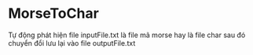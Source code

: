 # MorseToChar
Tự động phát hiện file inputFile.txt là file mã morse hay là file char sau đó chuyển đổi lưu lại vào file outputFile.txt
